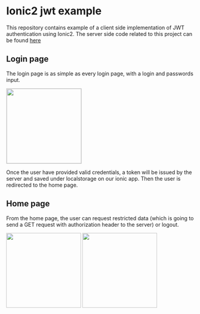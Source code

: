 # Ionic2 jwt example
This repository contains example of a client side implementation of JWT authentication using Ionic2.
The server side code related to this project can be found [here](https://github.com/letsila/slim3-jwt-example)

## Login page
<p>The login page is as simple as every login page, with a login and passwords input.</p>
<img src="https://raw.githubusercontent.com/letsila/ionic2-jwt-example/master/screenshots/login.png" width="200" style="border: 1px solid lightgrey"/>
<p>Once the user have provided valid credentials, a token will be issued by the server and saved
under localstorage on our ionic app. Then the user is redirected to the home page.</p>

## Home page
<p>From the home page, the user can request restricted data (which is going to send a GET request with authorization header to the server) or logout.</p>
<img src="https://raw.githubusercontent.com/letsila/ionic2-jwt-example/master/screenshots/home-page.png" width="200"/>
<img src="https://raw.githubusercontent.com/letsila/ionic2-jwt-example/master/screenshots/home-page-buttons.png" width="200"/>





